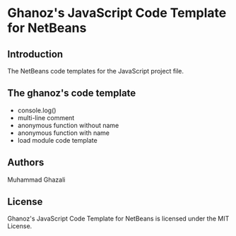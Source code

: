 Ghanoz's JavaScript Code Template for NetBeans
===

## Introduction
The NetBeans code templates for the JavaScript project file.

## The ghanoz's code template

* console.log()
* multi-line comment
* anonymous function without name
* anonymous function with name
* load module code template

## Authors
Muhammad Ghazali

## License
Ghanoz's JavaScript Code Template for NetBeans is licensed under the MIT License.

